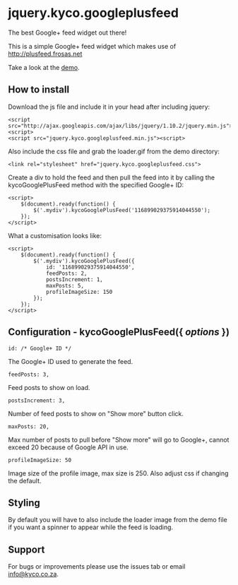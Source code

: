 jquery.kyco.googleplusfeed
==========================

The best Google+ feed widget out there!

This is a simple Google+ feed widget which makes use of http://plusfeed.frosas.net

Take a look at the [demo](http://tr.im/49tpy).

How to install
--------------

Download the js file and include it in your head after including jquery:

    <script src="http://ajax.googleapis.com/ajax/libs/jquery/1.10.2/jquery.min.js"><script>
    <script src="jquery.kyco.googleplusfeed.min.js"><script>

Also include the css file and grab the loader.gif from the demo directory:

    <link rel="stylesheet" href="jquery.kyco.googleplusfeed.css">

Create a div to hold the feed and then pull the feed into it by calling the 
kycoGooglePlusFeed method with the specified Google+ ID:

    <script>
        $(document).ready(function() {
            $('.mydiv').kycoGooglePlusFeed('116899029375914044550');
        });
    </script>

What a customisation looks like:

    <script>
        $(document).ready(function() {
            $('.mydiv').kycoGooglePlusFeed({
                id: '116899029375914044550',
                feedPosts: 2,
                postsIncrement: 1,
                maxPosts: 5,
                profileImageSize: 150
            });
        });
    </script>


Configuration - kycoGooglePlusFeed({ <em>options</em> })
-------------------------------------------------

    id: /* Google+ ID */

The Google+ ID used to generate the feed.

    feedPosts: 3,

Feed posts to show on load.

    postsIncrement: 3,

Number of feed posts to show on "Show more" button click.

    maxPosts: 20,

Max number of posts to pull before "Show more" will go to Google+, cannot exceed 20 
because of Google API in use.

    profileImageSize: 50

Image size of the profile image, max size is 250. Also adjust css if changing the default.


Styling
-------

By default you will have to also include the loader image from the demo file if you want
a spinner to appear while the feed is loading.


Support
-------

For bugs or improvements please use the issues tab or email info@kyco.co.za.
